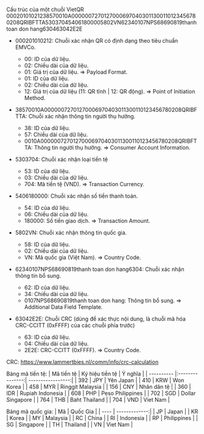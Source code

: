 Cấu trúc của một chuỗi VietQR
00020101021238570010A00000072701270006970403011300110123456780208QRIBFTTA530370454061800005802VN62340107NPS68690819thanh toan don hang630463042E2E

- 000201010212: Chuỗi xác nhận QR có định dạng theo tiêu chuẩn EMVCo.
    - 00: ID của dữ liệu.
    - 02: Chiều dài của dữ liệu.
    - 01: Giá trị của dữ liệu.
    => Payload Format.
    - 01: ID của dữ liệu.
    - 02: Chiều dài của dữ liệu.
    - 12: Giá trị của dữ liệu (11: QR tĩnh | 12: QR động).
    => Point of Initiation Method.

- 38570010A00000072701270006970403011300110123456780208QRIBFTTA: Chuỗi xác nhận thông tin người thụ hưởng.
    - 38: ID của dữ liệu.
    - 57: Chiều dài của dữ liệu.
    - 0010A00000072701270006970403011300110123456780208QRIBFTTA: Thông tin người thụ hưởng.
    => Consumer Account Information.

- 5303704: Chuỗi xác nhận loại tiền tệ
    - 53: ID của dữ liệu.
    - 03: Chiều dài của dữ liệu.
    - 704: Mã tiền tệ (VND).
    => Transaction Currency.

- 5406180000: Chuỗi xác nhận số tiền thanh toán.
    - 54: ID của dữ liệu.
    - 06: Chiều dài của dữ liệu.
    - 180000: Số tiền giao dịch.
    => Transaction Amount.

- 5802VN: Chuỗi xác nhận thông tin quốc gia.
    - 58: ID của dữ liệu.
    - 02: Chiều dài của dữ liệu.
    - VN: Mã quốc gia (Việt Nam).
    => Country Code.

- 62340107NPS68690819thanh toan don hang6304: Chuỗi xác nhận thông tin bổ sung.
    - 62: ID của dữ liệu.
    - 34: Chiều dài của dữ liệu.
    - 0107NPS68690819thanh toan don hang: Thông tin bổ sung.
    => Additional Data Field Template.

- 63042E2E: Chuỗi CRC (dùng để xác thực nội dung, là chuỗi mã hóa CRC-CCITT (0xFFFF) của các chuỗi phía trước)
    - 63: ID của dữ liệu.
    - 04: Chiều dài của dữ liệu.
    - 2E2E: CRC-CCITT (0xFFFF).
    => Country Code.

CRC: https://www.lammertbies.nl/comm/info/crc-calculation

Bảng mã tiền tệ:
| Mã tiền tệ | Ký hiệu tiền tệ | Ý nghĩa           |
| ---------- |:---------------:| -----------------:|
| 392        | JPY             | Yên Japan         |
| 410        | KRW             | Won Korea         |
| 458        | MYR             | Ringgit Malaysia  |
| 156        | CNY             | Nhân dân tệ       |
| 360        | IDR             | Rupiah Indonesia  |
| 608        | PHP             | Peso Philippines  |
| 702        | SGD             | Dollar Singapore  |
| 764        | THB             | Baht Thailand     |
| 704        | VND             | Viet Nam          |

Bảng mã quốc gia:
| Mã   | Quốc Gia      |
| ---- | -------------:|
| JP   | Japan         |
| KR   | Korea         |
| MY   | Malaysia      |
| RC   | China         |
| RI   | Indonesia     |
| RP   | Philippines   |
| SG   | Singapore     |
| TH   | Thailand      |
| VN   | Viet Nam      |
